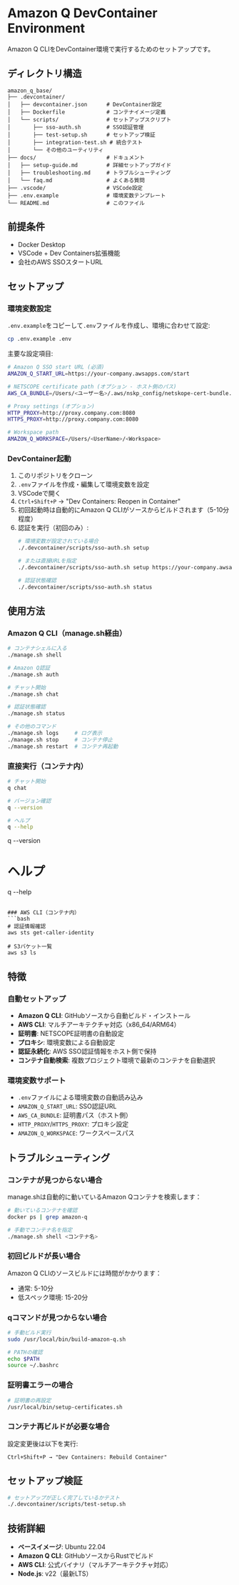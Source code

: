 # Amazon Q DevContainer Environment

Amazon Q CLIをDevContainer環境で実行するためのセットアップです。

## ディレクトリ構造

```
amazon_q_base/
├── .devcontainer/
│   ├── devcontainer.json      # DevContainer設定
│   ├── Dockerfile             # コンテナイメージ定義
│   └── scripts/               # セットアップスクリプト
│       ├── sso-auth.sh        # SSO認証管理
│       ├── test-setup.sh      # セットアップ検証
│       ├── integration-test.sh # 統合テスト
│       └── その他のユーティリティ
├── docs/                      # ドキュメント
│   ├── setup-guide.md         # 詳細セットアップガイド
│   ├── troubleshooting.md     # トラブルシューティング
│   └── faq.md                 # よくある質問
├── .vscode/                   # VSCode設定
├── .env.example               # 環境変数テンプレート
└── README.md                  # このファイル
```

## 前提条件

- Docker Desktop
- VSCode + Dev Containers拡張機能
- 会社のAWS SSOスタートURL

## セットアップ

### 環境変数設定

`.env.example`をコピーして`.env`ファイルを作成し、環境に合わせて設定:

```bash
cp .env.example .env
```

主要な設定項目:
```bash
# Amazon Q SSO start URL (必須)
AMAZON_Q_START_URL=https://your-company.awsapps.com/start

# NETSCOPE certificate path (オプション - ホスト側のパス)
AWS_CA_BUNDLE=/Users/<ユーザー名>/.aws/nskp_config/netskope-cert-bundle.pem

# Proxy settings (オプション)
HTTP_PROXY=http://proxy.company.com:8080
HTTPS_PROXY=http://proxy.company.com:8080

# Workspace path
AMAZON_Q_WORKSPACE=/Users/<UserName>/<Workspace>
```

### DevContainer起動

1. このリポジトリをクローン
2. `.env`ファイルを作成・編集して環境変数を設定
3. VSCodeで開く
4. `Ctrl+Shift+P` → "Dev Containers: Reopen in Container"
5. 初回起動時は自動的にAmazon Q CLIがソースからビルドされます（5-10分程度）
6. 認証を実行（初回のみ）:
   ```bash
   # 環境変数が設定されている場合
   ./.devcontainer/scripts/sso-auth.sh setup
   
   # または直接URLを指定
   ./.devcontainer/scripts/sso-auth.sh setup https://your-company.awsapps.com/start
   
   # 認証状態確認
   ./.devcontainer/scripts/sso-auth.sh status
   ```


## 使用方法

### Amazon Q CLI（manage.sh経由）
```bash
# コンテナシェルに入る
./manage.sh shell

# Amazon Q認証
./manage.sh auth

# チャット開始
./manage.sh chat

# 認証状態確認
./manage.sh status

# その他のコマンド
./manage.sh logs     # ログ表示
./manage.sh stop     # コンテナ停止
./manage.sh restart  # コンテナ再起動
```

### 直接実行（コンテナ内）
```bash
# チャット開始
q chat

# バージョン確認
q --version

# ヘルプ
q --help
```
q --version

# ヘルプ
q --help
```

### AWS CLI（コンテナ内）
```bash
# 認証情報確認
aws sts get-caller-identity

# S3バケット一覧
aws s3 ls
```

## 特徴

### 自動セットアップ
- **Amazon Q CLI**: GitHubソースから自動ビルド・インストール
- **AWS CLI**: マルチアーキテクチャ対応（x86_64/ARM64）
- **証明書**: NETSCOPE証明書の自動設定
- **プロキシ**: 環境変数による自動設定
- **認証永続化**: AWS SSO認証情報をホスト側で保持
- **コンテナ自動検索**: 複数プロジェクト環境で最新のコンテナを自動選択

### 環境変数サポート
- `.env`ファイルによる環境変数の自動読み込み
- `AMAZON_Q_START_URL`: SSO認証URL
- `AWS_CA_BUNDLE`: 証明書パス（ホスト側）
- `HTTP_PROXY`/`HTTPS_PROXY`: プロキシ設定
- `AMAZON_Q_WORKSPACE`: ワークスペースパス

## トラブルシューティング

### コンテナが見つからない場合
manage.shは自動的に動いているAmazon Qコンテナを検索します：
```bash
# 動いているコンテナを確認
docker ps | grep amazon-q

# 手動でコンテナ名を指定
./manage.sh shell <コンテナ名>
```

### 初回ビルドが長い場合
Amazon Q CLIのソースビルドには時間がかかります：
- 通常: 5-10分
- 低スペック環境: 15-20分

### qコマンドが見つからない場合
```bash
# 手動ビルド実行
sudo /usr/local/bin/build-amazon-q.sh

# PATHの確認
echo $PATH
source ~/.bashrc
```

### 証明書エラーの場合
```bash
# 証明書の再設定
/usr/local/bin/setup-certificates.sh
```

### コンテナ再ビルドが必要な場合
設定変更後は以下を実行:
```
Ctrl+Shift+P → "Dev Containers: Rebuild Container"
```

## セットアップ検証

```bash
# セットアップが正しく完了しているかテスト
./.devcontainer/scripts/test-setup.sh
```

## 技術詳細

- **ベースイメージ**: Ubuntu 22.04
- **Amazon Q CLI**: GitHubソースからRustでビルド
- **AWS CLI**: 公式バイナリ（マルチアーキテクチャ対応）
- **Node.js**: v22（最新LTS）
